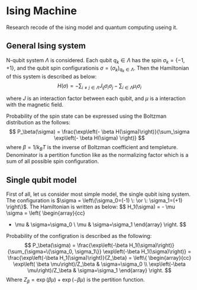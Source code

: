 # Ising Machine

Research recode of the ising model and quantum computing useing it.

## General Ising system

N-qubit system $\Lambda$ is considered.
Each qubit $q_k \in \Lambda$ has the spin $\sigma_k = \left\{ -1, +1 \right\}$, and the qubit spin configurationis  $\sigma = (\sigma_k)_{q_k \in \Lambda}$.
Then the Hamiltonian of this system is described as below:
$$
H(\sigma) = - \sum_{i \neq j \in \Lambda}J_{ij}\sigma_i \sigma_j - \sum_{i \in \Lambda} \mu_i \sigma_i
$$

where $J$ is an interaction factor between each qubit, and $\mu$ is a interaction with the magnetic field.

Probability of the spin state can be expressed using the Boltzman distribution as the follows:
$$
P_\beta(\sigma) = \frac{\exp\left(- \beta H(\sigma)\right)}{\sum_\sigma \exp\left(- \beta H(\sigma) \right)}
$$
where $\beta = 1/k_B T$ is the inverse of Boltzman coefficient and templeture. Denominator is a pertition function like as the normalizing factor which is a sum of all possible spin configuration.

## Single qubit model

First of all, let us consider most simple model, the single qubit ising system.
The configuration is $\sigma = \left\{\sigma_0=(-1) \: \or \: \sigma_1=(+1) \right\}$.
The Hamiltonian is written as below:
$$
H_1(\sigma) = - \mu \sigma = \left\{ \begin{array}{cc}
  - \mu & \sigma=\sigma_0 \\
    \mu & \sigma=\sigma_1
\end{array} \right.
$$

Probability of the configration is described as the following:
$$
P_\beta(\sigma) = \frac{\exp\left(-\beta H_1(\sigma)\right)}{\sum_{\sigma=\{\sigma_0, \sigma_1\}} \exp\left(-\beta H_1(\sigma)\right)} 
= \frac{\exp\left(-\beta H_1(\sigma)\right)}{Z_\beta}
= \left\{ \begin{array}{cc}
  \exp\left( \beta \mu\right)/Z_\beta & \sigma=\sigma_0 \\
  \exp\left(-\beta \mu\right)/Z_\beta & \sigma=\sigma_1
\end{array} \right.
$$
Where $Z_\beta = \exp(\beta \mu) + \exp(-\beta \mu)$ is the pertition function.